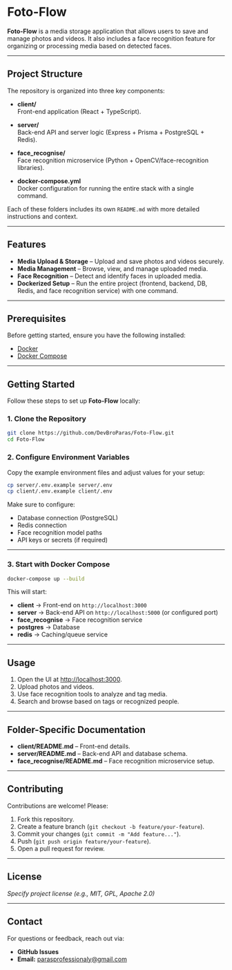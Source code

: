 # Foto-Flow

**Foto-Flow** is a media storage application that allows users to save and manage photos and videos. It also includes a face recognition feature for organizing or processing media based on detected faces.

---

##  Project Structure

The repository is organized into three key components:

- **client/**  
  Front-end application (React + TypeScript).

- **server/**  
  Back-end API and server logic (Express + Prisma + PostgreSQL + Redis).

- **face_recognise/**  
  Face recognition microservice (Python + OpenCV/face-recognition libraries).

- **docker-compose.yml**  
  Docker configuration for running the entire stack with a single command.

Each of these folders includes its own `README.md` with more detailed instructions and context.

---

##  Features

- **Media Upload & Storage** – Upload and save photos and videos securely.
- **Media Management** – Browse, view, and manage uploaded media.
- **Face Recognition** – Detect and identify faces in uploaded media.
- **Dockerized Setup** – Run the entire project (frontend, backend, DB, Redis, and face recognition service) with one command.

---

##  Prerequisites

Before getting started, ensure you have the following installed:

- [Docker](https://docs.docker.com/get-docker/)  
- [Docker Compose](https://docs.docker.com/compose/)

---

##  Getting Started

Follow these steps to set up **Foto-Flow** locally:

### 1. Clone the Repository

```bash
git clone https://github.com/DevBroParas/Foto-Flow.git
cd Foto-Flow
```

### 2. Configure Environment Variables

Copy the example environment files and adjust values for your setup:

```bash
cp server/.env.example server/.env
cp client/.env.example client/.env
```

Make sure to configure:

- Database connection (PostgreSQL)
- Redis connection
- Face recognition model paths
- API keys or secrets (if required)

---

### 3. Start with Docker Compose

```bash
docker-compose up --build
```

This will start:

- **client** → Front-end on `http://localhost:3000`
- **server** → Back-end API on `http://localhost:5000` (or configured port)
- **face_recognise** → Face recognition service
- **postgres** → Database
- **redis** → Caching/queue service

---

##  Usage

1. Open the UI at [http://localhost:3000](http://localhost:3000).
2. Upload photos and videos.
3. Use face recognition tools to analyze and tag media.
4. Search and browse based on tags or recognized people.

---

##  Folder-Specific Documentation

- **client/README.md** – Front-end details.
- **server/README.md** – Back-end API and database schema.
- **face_recognise/README.md** – Face recognition microservice setup.

---

##  Contributing

Contributions are welcome! Please:

1. Fork this repository.
2. Create a feature branch (`git checkout -b feature/your-feature`).
3. Commit your changes (`git commit -m "Add feature..."`).
4. Push (`git push origin feature/your-feature`).
5. Open a pull request for review.

---

##  License

*Specify project license (e.g., MIT, GPL, Apache 2.0)*

---

##  Contact

For questions or feedback, reach out via:

- **GitHub Issues**
- **Email:** parasprofessionaly@gmail.com
